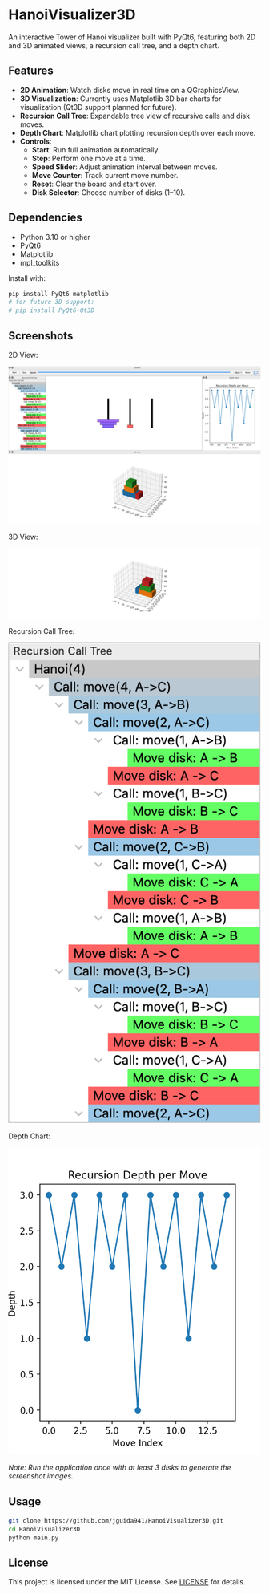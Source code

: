 # HanoiVisualizer3D

An interactive Tower of Hanoi visualizer built with PyQt6, featuring both 2D and 3D animated views, a recursion call tree, and a depth chart.

## Features

* **2D Animation**: Watch disks move in real time on a QGraphicsView.
* **3D Visualization**: Currently uses Matplotlib 3D bar charts for visualization (Qt3D support planned for future).
* **Recursion Call Tree**: Expandable tree view of recursive calls and disk moves.
* **Depth Chart**: Matplotlib chart plotting recursion depth over each move.
* **Controls**:
  * **Start**: Run full animation automatically.
  * **Step**: Perform one move at a time.
  * **Speed Slider**: Adjust animation interval between moves.
  * **Move Counter**: Track current move number.
  * **Reset**: Clear the board and start over.
  * **Disk Selector**: Choose number of disks (1–10).

## Dependencies

* Python 3.10 or higher
* PyQt6
* Matplotlib
* mpl_toolkits

Install with:

```bash
pip install PyQt6 matplotlib
# for future 3D support:
# pip install PyQt6-Qt3D
```

## Screenshots

2D View:

![2D View](screenshots/2d_view.png)

3D View:

![3D View](screenshots/3d_view.png)

Recursion Call Tree:

![Call Tree](screenshots/call_tree.png)

Depth Chart:

![Depth Chart](screenshots/depth_chart.png)

*Note: Run the application once with at least 3 disks to generate the screenshot images.*

## Usage

```bash
git clone https://github.com/jguida941/HanoiVisualizer3D.git
cd HanoiVisualizer3D
python main.py
```

## License

This project is licensed under the MIT License. See [LICENSE](LICENSE) for details. 